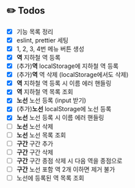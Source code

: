 ## ✏️ Todos
- [X] 기능 목록 정리
- [X] eslint, prettier 세팅
- [X] 1, 2, 3, 4번 메뉴 버튼 생성 
- [X] **역** 지하철 역 등록
- [X] (추가)**역** localStorage에 지하철 역 등록
- [X] (추가)**역** 역 삭제 (localStorage에서도 삭제)
- [X] **역** 지하철 역 등록 시 이름 에러 핸들링
- [X] **역** 지하철 역 목록 조회
- [X] **노선** 노선 등록 (input 받기)
- [X] (추가)**노선** localStorage에 노선 등록
- [X] **노선** 노선 등록 시 이름 에러 핸들링
- [ ] **노선** 노선 삭제
- [ ] **노선** 노선 목록 조회
- [ ] **구간** 구간 추가
- [ ] **구간** 구간 삭제
- [ ] **구간** 구간 종점 삭제 시 다음 역을 종점으로
- [ ] **구간** 노선 포함 역 2개 이하면 제거 불가
- [ ] 노선에 등록된 역 목록 조회
